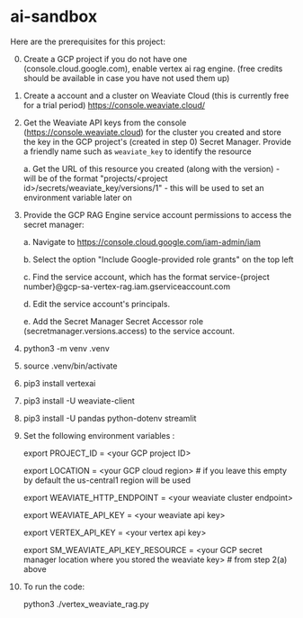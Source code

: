 # ai-sandbox
Here are the prerequisites for this project:

0. Create a GCP project if you do not have one (console.cloud.google.com), enable vertex ai rag engine. (free credits should be available in case you have not used them up)

1. Create a account and a cluster on Weaviate Cloud (this is currently free for a trial period) https://console.weaviate.cloud/
   
2. Get the Weaviate API keys from the console (https://console.weaviate.cloud) for the cluster you created and store the key in the GCP project's (created in step 0) Secret Manager.
   Provide a friendly name such as `weaviate_key` to identify the resource
   
   a. Get the URL of this resource you created (along with the version) - will be of the format "projects/\<project 
                                                                                                             id\>/secrets/weaviate_key/versions/1"  - this will be used to set an environment variable later on
3. Provide the GCP RAG Engine service account permissions to access the secret manager:
   
   a. Navigate to https://console.cloud.google.com/iam-admin/iam
   
   b. Select the option "Include Google-provided role grants" on the top left
   
   c. Find the service account, which has the format service-{project number}@gcp-sa-vertex-rag.iam.gserviceaccount.com
   
   d. Edit the service account's principals.
   
   e. Add the Secret Manager Secret Accessor role (secretmanager.versions.access) to the service account.
   
   
4. python3 -m venv .venv
5. source .venv/bin/activate
6. pip3 install vertexai
7. pip3 install -U weaviate-client
8. pip3 install -U pandas python-dotenv streamlit
9. Set the following environment variables :
    
   export PROJECT_ID = \<your GCP project ID\>
   
   export LOCATION = \<your GCP cloud region\> # if you leave this empty by default the us-central1 region will be used
   
   export WEAVIATE_HTTP_ENDPOINT = \<your weaviate cluster endpoint\>
   
   export WEAVIATE_API_KEY = \<your weaviate api key\>
   
   export VERTEX_API_KEY = \<your vertex api key\>

   export SM_WEAVIATE_API_KEY_RESOURCE = \<your GCP secret manager location where you stored the weaviate key\> # from step 2(a) above

11. To run the code:
    
    python3 ./vertex_weaviate_rag.py

 
   
   
   
